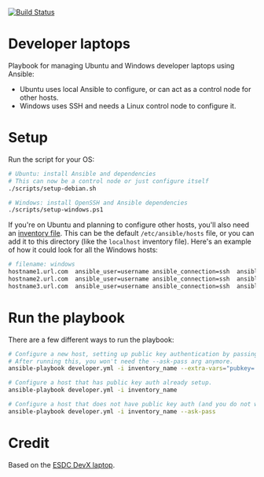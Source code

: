 [![Build Status](https://cloud.drone.io/api/badges/dtf-ein/dev-laptop/status.svg)](https://cloud.drone.io/dtf-ein/dev-laptop)

# Developer laptops

Playbook for managing Ubuntu and Windows developer laptops using Ansible:

- Ubuntu uses local Ansible to configure, or can act as a control node for other hosts.
- Windows uses SSH and needs a Linux control node to configure it.

# Setup

Run the script for your OS:
```bash
# Ubuntu: install Ansible and dependencies
# This can now be a control node or just configure itself
./scripts/setup-debian.sh

# Windows: install OpenSSH and Ansible dependencies
./scripts/setup-windows.ps1
```
If you're on Ubuntu and planning to configure other hosts, you'll also need an [inventory file](https://docs.ansible.com/ansible/latest/user_guide/intro_inventory.html).  This can be the default `/etc/ansible/hosts` file, or you can add it to this directory (like the `localhost` inventory file).  Here's an example of how it could look for all the Windows hosts:

```bash
# filename: windows
hostname1.url.com  ansible_user=username ansible_connection=ssh  ansible_shell_type=powershell
hostname2.url.com  ansible_user=username ansible_connection=ssh  ansible_shell_type=powershell
hostname3.url.com  ansible_user=username ansible_connection=ssh  ansible_shell_type=powershell

```

# Run the playbook

There are a few different ways to run the playbook:

```bash
# Configure a new host, setting up public key authentication by passing the control node's id_rsa.pub file contents
# After running this, you won't need the --ask-pass arg anymore.
ansible-playbook developer.yml -i inventory_name --extra-vars="pubkey='ssh-rsa PUBKEY'" --ask-pass

# Configure a host that has public key auth already setup.
ansible-playbook developer.yml -i inventory_name

# Configure a host that does not have public key auth (and you do not want to setup with public key auth).
ansible-playbook developer.yml -i inventory_name --ask-pass
```


# Credit
Based on the [ESDC DevX laptop](https://github.com/esdc-devx/dev-laptop).

